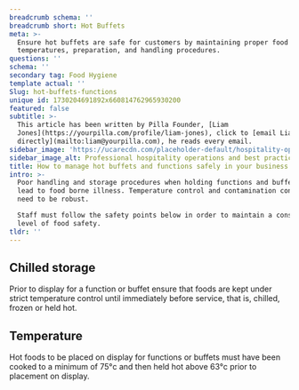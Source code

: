 ```yaml
---
breadcrumb schema: ''
breadcrumb short: Hot Buffets
meta: >-
  Ensure hot buffets are safe for customers by maintaining proper food
  temperatures, preparation, and handling procedures.
questions: ''
schema: ''
secondary tag: Food Hygiene
template actual: ''
Slug: hot-buffets-functions
unique id: 1730204691892x660814762965930200
featured: false
subtitle: >-
  This article has been written by Pilla Founder, [Liam
  Jones](https://yourpilla.com/profile/liam-jones), click to [email Liam
  directly](mailto:liam@yourpilla.com), he reads every email.
sidebar_image: 'https://ucarecdn.com/placeholder-default/hospitality-operations.jpg'
sidebar_image_alt: Professional hospitality operations and best practices
title: How to manage hot buffets and functions safely in your business.
intro: >-
  Poor handling and storage procedures when holding functions and buffets can
  lead to food borne illness. Temperature control and contamination controls
  need to be robust.

  Staff must follow the safety points below in order to maintain a consistent
  level of food safety.
tldr: ''
---
```

## Chilled storage

 Prior to display for a function or buffet ensure that foods are kept under strict temperature control until immediately before service, that is, chilled, frozen or held hot.

 ## Temperature

 Hot foods to be placed on display for functions or buffets must have been cooked to a minimum of 75°c and then held hot above 63°c prior to placement on display.
